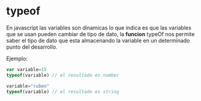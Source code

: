 # typeof

En javascript las variables son dinamicas lo que indica es que las variables que se usan pueden cambiar de tipo de dato, la **funcion** typeOf nos permite saber el tipo de dato que esta almacenando la variable en un determinado punto del desarrollo.

Ejemplo:

```javascript
var variable=15
typeof(variable) // el resultado es number

variable="ruben"
typeof(variable) // el resultado es string
```
